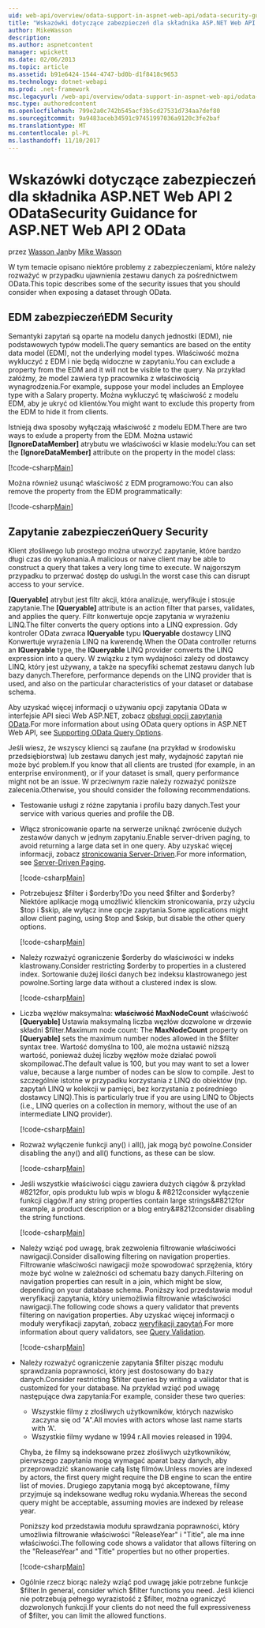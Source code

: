```yaml
---
uid: web-api/overview/odata-support-in-aspnet-web-api/odata-security-guidance
title: "Wskazówki dotyczące zabezpieczeń dla składnika ASP.NET Web API 2 OData | Dokumentacja firmy Microsoft"
author: MikeWasson
description: 
ms.author: aspnetcontent
manager: wpickett
ms.date: 02/06/2013
ms.topic: article
ms.assetid: b91e6424-1544-4747-bd0b-d1f8418c9653
ms.technology: dotnet-webapi
ms.prod: .net-framework
msc.legacyurl: /web-api/overview/odata-support-in-aspnet-web-api/odata-security-guidance
msc.type: authoredcontent
ms.openlocfilehash: 799e2a0c742b545acf3b5cd27531d734aa7def80
ms.sourcegitcommit: 9a9483aceb34591c97451997036a9120c3fe2baf
ms.translationtype: MT
ms.contentlocale: pl-PL
ms.lasthandoff: 11/10/2017
---
```

<a name="security-guidance-for-aspnet-web-api-2-odata"></a><span data-ttu-id="de9f9-102">Wskazówki dotyczące zabezpieczeń dla składnika ASP.NET Web API 2 OData</span><span class="sxs-lookup"><span data-stu-id="de9f9-102">Security Guidance for ASP.NET Web API 2 OData</span></span>
====================
<span data-ttu-id="de9f9-103">przez [Wasson Jan](https://github.com/MikeWasson)</span><span class="sxs-lookup"><span data-stu-id="de9f9-103">by [Mike Wasson](https://github.com/MikeWasson)</span></span>

<span data-ttu-id="de9f9-104">W tym temacie opisano niektóre problemy z zabezpieczeniami, które należy rozważyć w przypadku ujawnienia zestawu danych za pośrednictwem OData.</span><span class="sxs-lookup"><span data-stu-id="de9f9-104">This topic describes some of the security issues that you should consider when exposing a dataset through OData.</span></span>

## <a name="edm-security"></a><span data-ttu-id="de9f9-105">EDM zabezpieczeń</span><span class="sxs-lookup"><span data-stu-id="de9f9-105">EDM Security</span></span>

<span data-ttu-id="de9f9-106">Semantyki zapytań są oparte na modelu danych jednostki (EDM), nie podstawowych typów modeli.</span><span class="sxs-lookup"><span data-stu-id="de9f9-106">The query semantics are based on the entity data model (EDM), not the underlying model types.</span></span> <span data-ttu-id="de9f9-107">Właściwość można wykluczyć z EDM i nie będą widoczne w zapytaniu.</span><span class="sxs-lookup"><span data-stu-id="de9f9-107">You can exclude a property from the EDM and it will not be visible to the query.</span></span> <span data-ttu-id="de9f9-108">Na przykład załóżmy, że model zawiera typ pracownika z właściwością wynagrodzenia.</span><span class="sxs-lookup"><span data-stu-id="de9f9-108">For example, suppose your model includes an Employee type with a Salary property.</span></span> <span data-ttu-id="de9f9-109">Można wykluczyć tę właściwość z modelu EDM, aby je ukryć od klientów.</span><span class="sxs-lookup"><span data-stu-id="de9f9-109">You might want to exclude this property from the EDM to hide it from clients.</span></span>

<span data-ttu-id="de9f9-110">Istnieją dwa sposoby wyłączają właściwość z modelu EDM.</span><span class="sxs-lookup"><span data-stu-id="de9f9-110">There are two ways to exlude a property from the EDM.</span></span> <span data-ttu-id="de9f9-111">Można ustawić **[IgnoreDataMember]** atrybutu we właściwości w klasie modelu:</span><span class="sxs-lookup"><span data-stu-id="de9f9-111">You can set the **[IgnoreDataMember]** attribute on the property in the model class:</span></span>

[!code-csharp[Main](odata-security-guidance/samples/sample1.cs)]

<span data-ttu-id="de9f9-112">Można również usunąć właściwość z EDM programowo:</span><span class="sxs-lookup"><span data-stu-id="de9f9-112">You can also remove the property from the EDM programmatically:</span></span>

[!code-csharp[Main](odata-security-guidance/samples/sample2.cs)]

## <a name="query-security"></a><span data-ttu-id="de9f9-113">Zapytanie zabezpieczeń</span><span class="sxs-lookup"><span data-stu-id="de9f9-113">Query Security</span></span>

<span data-ttu-id="de9f9-114">Klient złośliwego lub prostego można utworzyć zapytanie, które bardzo długi czas do wykonania.</span><span class="sxs-lookup"><span data-stu-id="de9f9-114">A malicious or naive client may be able to construct a query that takes a very long time to execute.</span></span> <span data-ttu-id="de9f9-115">W najgorszym przypadku to przerwać dostęp do usługi.</span><span class="sxs-lookup"><span data-stu-id="de9f9-115">In the worst case this can disrupt access to your service.</span></span>

<span data-ttu-id="de9f9-116">**[Queryable]** atrybut jest filtr akcji, która analizuje, weryfikuje i stosuje zapytanie.</span><span class="sxs-lookup"><span data-stu-id="de9f9-116">The **[Queryable]** attribute is an action filter that parses, validates, and applies the query.</span></span> <span data-ttu-id="de9f9-117">Filtr konwertuje opcje zapytania w wyrażeniu LINQ.</span><span class="sxs-lookup"><span data-stu-id="de9f9-117">The filter converts the query options into a LINQ expression.</span></span> <span data-ttu-id="de9f9-118">Gdy kontroler OData zwraca **IQueryable** typu **IQueryable** dostawcy LINQ Konwertuje wyrażenia LINQ na kwerendę.</span><span class="sxs-lookup"><span data-stu-id="de9f9-118">When the OData controller returns an **IQueryable** type, the **IQueryable** LINQ provider converts the LINQ expression into a query.</span></span> <span data-ttu-id="de9f9-119">W związku z tym wydajności zależy od dostawcy LINQ, który jest używany, a także na specyfiki schemat zestawu danych lub bazy danych.</span><span class="sxs-lookup"><span data-stu-id="de9f9-119">Therefore, performance depends on the LINQ provider that is used, and also on the particular characteristics of your dataset or database schema.</span></span>

<span data-ttu-id="de9f9-120">Aby uzyskać więcej informacji o używaniu opcji zapytania OData w interfejsie API sieci Web ASP.NET, zobacz [obsługi opcji zapytania OData](supporting-odata-query-options.md).</span><span class="sxs-lookup"><span data-stu-id="de9f9-120">For more information about using OData query options in ASP.NET Web API, see [Supporting OData Query Options](supporting-odata-query-options.md).</span></span>

<span data-ttu-id="de9f9-121">Jeśli wiesz, że wszyscy klienci są zaufane (na przykład w środowisku przedsiębiorstwa) lub zestawu danych jest mały, wydajność zapytań nie może być problem.</span><span class="sxs-lookup"><span data-stu-id="de9f9-121">If you know that all clients are trusted (for example, in an enterprise environment), or if your dataset is small, query performance might not be an issue.</span></span> <span data-ttu-id="de9f9-122">W przeciwnym razie należy rozważyć poniższe zalecenia.</span><span class="sxs-lookup"><span data-stu-id="de9f9-122">Otherwise, you should consider the following recommendations.</span></span>

- <span data-ttu-id="de9f9-123">Testowanie usługi z różne zapytania i profilu bazy danych.</span><span class="sxs-lookup"><span data-stu-id="de9f9-123">Test your service with various queries and profile the DB.</span></span>
- <span data-ttu-id="de9f9-124">Włącz stronicowanie oparte na serwerze uniknąć zwrócenie dużych zestawów danych w jednym zapytaniu.</span><span class="sxs-lookup"><span data-stu-id="de9f9-124">Enable server-driven paging, to avoid returning a large data set in one query.</span></span> <span data-ttu-id="de9f9-125">Aby uzyskać więcej informacji, zobacz [stronicowania Server-Driven](supporting-odata-query-options.md#server-paging).</span><span class="sxs-lookup"><span data-stu-id="de9f9-125">For more information, see [Server-Driven Paging](supporting-odata-query-options.md#server-paging).</span></span> 

    [!code-csharp[Main](odata-security-guidance/samples/sample3.cs)]
- <span data-ttu-id="de9f9-126">Potrzebujesz $filter i $orderby?</span><span class="sxs-lookup"><span data-stu-id="de9f9-126">Do you need $filter and $orderby?</span></span> <span data-ttu-id="de9f9-127">Niektóre aplikacje mogą umożliwić klienckim stronicowania, przy użyciu $top i $skip, ale wyłącz inne opcje zapytania.</span><span class="sxs-lookup"><span data-stu-id="de9f9-127">Some applications might allow client paging, using $top and $skip, but disable the other query options.</span></span> 

    [!code-csharp[Main](odata-security-guidance/samples/sample4.cs)]
- <span data-ttu-id="de9f9-128">Należy rozważyć ograniczenie $orderby do właściwości w indeks klastrowany.</span><span class="sxs-lookup"><span data-stu-id="de9f9-128">Consider restricting $orderby to properties in a clustered index.</span></span> <span data-ttu-id="de9f9-129">Sortowanie dużej ilości danych bez indeksu klastrowanego jest powolne.</span><span class="sxs-lookup"><span data-stu-id="de9f9-129">Sorting large data without a clustered index is slow.</span></span> 

    [!code-csharp[Main](odata-security-guidance/samples/sample5.cs)]
- <span data-ttu-id="de9f9-130">Liczba węzłów maksymalna: **właściwość MaxNodeCount** właściwość **[Queryable]** Ustawia maksymalną liczba węzłów dozwolone w drzewie składni $filter.</span><span class="sxs-lookup"><span data-stu-id="de9f9-130">Maximum node count: The **MaxNodeCount** property on **[Queryable]** sets the maximum number nodes allowed in the $filter syntax tree.</span></span> <span data-ttu-id="de9f9-131">Wartość domyślna to 100, ale można ustawić niższą wartość, ponieważ dużej liczby węzłów może działać powoli skompilować.</span><span class="sxs-lookup"><span data-stu-id="de9f9-131">The default value is 100, but you may want to set a lower value, because a large number of nodes can be slow to compile.</span></span> <span data-ttu-id="de9f9-132">Jest to szczególnie istotne w przypadku korzystania z LINQ do obiektów (np. zapytań LINQ w kolekcji w pamięci, bez korzystania z pośredniego dostawcy LINQ).</span><span class="sxs-lookup"><span data-stu-id="de9f9-132">This is particularly true if you are using LINQ to Objects (i.e., LINQ queries on a collection in memory, without the use of an intermediate LINQ provider).</span></span> 

    [!code-csharp[Main](odata-security-guidance/samples/sample6.cs)]
- <span data-ttu-id="de9f9-133">Rozważ wyłączenie funkcji any() i all(), jak mogą być powolne.</span><span class="sxs-lookup"><span data-stu-id="de9f9-133">Consider disabling the any() and all() functions, as these can be slow.</span></span> 

    [!code-csharp[Main](odata-security-guidance/samples/sample7.cs)]
- <span data-ttu-id="de9f9-134">Jeśli wszystkie właściwości ciągu zawiera dużych ciągów & przykład #8212for, opis produktu lub wpis w blogu & #8212consider wyłączenie funkcji ciągów.</span><span class="sxs-lookup"><span data-stu-id="de9f9-134">If any string properties contain large strings&#8212for example, a product description or a blog entry&#8212consider disabling the string functions.</span></span> 

    [!code-csharp[Main](odata-security-guidance/samples/sample8.cs)]
- <span data-ttu-id="de9f9-135">Należy wziąć pod uwagę, brak zezwolenia filtrowanie właściwości nawigacji.</span><span class="sxs-lookup"><span data-stu-id="de9f9-135">Consider disallowing filtering on navigation properties.</span></span> <span data-ttu-id="de9f9-136">Filtrowanie właściwości nawigacji może spowodować sprzężenia, który może być wolne w zależności od schematu bazy danych.</span><span class="sxs-lookup"><span data-stu-id="de9f9-136">Filtering on navigation properties can result in a join, which might be slow, depending on your database schema.</span></span> <span data-ttu-id="de9f9-137">Poniższy kod przedstawia moduł weryfikacji zapytania, który uniemożliwia filtrowanie właściwości nawigacji.</span><span class="sxs-lookup"><span data-stu-id="de9f9-137">The following code shows a query validator that prevents filtering on navigation properties.</span></span> <span data-ttu-id="de9f9-138">Aby uzyskać więcej informacji o moduły weryfikacji zapytań, zobacz [weryfikacji zapytań](supporting-odata-query-options.md#query-validation).</span><span class="sxs-lookup"><span data-stu-id="de9f9-138">For more information about query validators, see [Query Validation](supporting-odata-query-options.md#query-validation).</span></span> 

    [!code-csharp[Main](odata-security-guidance/samples/sample9.cs)]
- <span data-ttu-id="de9f9-139">Należy rozważyć ograniczenie zapytania $filter pisząc modułu sprawdzania poprawności, który jest dostosowany do bazy danych.</span><span class="sxs-lookup"><span data-stu-id="de9f9-139">Consider restricting $filter queries by writing a validator that is customized for your database.</span></span> <span data-ttu-id="de9f9-140">Na przykład wziąć pod uwagę następujące dwa zapytania:</span><span class="sxs-lookup"><span data-stu-id="de9f9-140">For example, consider these two queries:</span></span> 

    - <span data-ttu-id="de9f9-141">Wszystkie filmy z złośliwych użytkowników, których nazwisko zaczyna się od "A".</span><span class="sxs-lookup"><span data-stu-id="de9f9-141">All movies with actors whose last name starts with ‘A'.</span></span>
    - <span data-ttu-id="de9f9-142">Wszystkie filmy wydane w 1994 r.</span><span class="sxs-lookup"><span data-stu-id="de9f9-142">All movies released in 1994.</span></span>

    <span data-ttu-id="de9f9-143">Chyba, że filmy są indeksowane przez złośliwych użytkowników, pierwszego zapytania mogą wymagać aparat bazy danych, aby przeprowadzić skanowanie całą listę filmów.</span><span class="sxs-lookup"><span data-stu-id="de9f9-143">Unless movies are indexed by actors, the first query might require the DB engine to scan the entire list of movies.</span></span> <span data-ttu-id="de9f9-144">Drugiego zapytania mogą być akceptowane, filmy przyjmuje są indeksowane według roku wydania.</span><span class="sxs-lookup"><span data-stu-id="de9f9-144">Whereas the second query might be acceptable, assuming movies are indexed by release year.</span></span>

    <span data-ttu-id="de9f9-145">Poniższy kod przedstawia modułu sprawdzania poprawności, który umożliwia filtrowanie właściwości "ReleaseYear" i "Title", ale ma inne właściwości.</span><span class="sxs-lookup"><span data-stu-id="de9f9-145">The following code shows a validator that allows filtering on the "ReleaseYear" and "Title" properties but no other properties.</span></span>

    [!code-csharp[Main](odata-security-guidance/samples/sample10.cs)]
- <span data-ttu-id="de9f9-146">Ogólnie rzecz biorąc należy wziąć pod uwagę jakie potrzebne funkcje $filter.</span><span class="sxs-lookup"><span data-stu-id="de9f9-146">In general, consider which $filter functions you need.</span></span> <span data-ttu-id="de9f9-147">Jeśli klienci nie potrzebują pełnego wyrazistość z $filter, można ograniczyć dozwolonych funkcji.</span><span class="sxs-lookup"><span data-stu-id="de9f9-147">If your clients do not need the full expressiveness of $filter, you can limit the allowed functions.</span></span>
